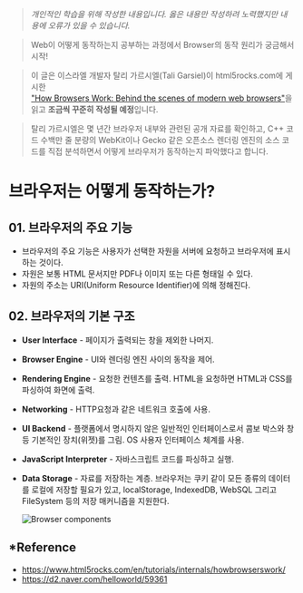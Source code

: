 > *개인적인 학습을 위해 작성한 내용입니다. 옳은 내용만 작성하려 노력했지만 내용에 오류가 있을 수 있습니다.*

>Web이 어떻게 동작하는지 공부하는 과정에서 Browser의 동작 원리가 궁금해서 시작!  

>이 글은 이스라엘 개발자 탈리 가르시엘(Tali Garsiel)이 html5rocks.com에 게시한  
["How Browsers Work: Behind the scenes of modern web browsers"](https://www.html5rocks.com/en/tutorials/internals/howbrowserswork/)을 읽고 **조금씩 꾸준히 작성될 예정**입니다.

>탈리 가르시엘은 몇 년간 브라우저 내부와 관련된 공개 자료를 확인하고, 
C++ 코드 수백만 줄 분량의 WebKit이나 Gecko 같은 오픈소스 렌더링 엔진의 소스 코드를 직접 분석하면서 어떻게 브라우저가 동작하는지 파악했다고 합니다.

# 브라우저는 어떻게 동작하는가?
## 01. 브라우저의 주요 기능
  - 브라우저의 주요 기능은 사용자가 선택한 자원을 서버에 요청하고 브라우저에 표시하는 것이다.
  - 자원은 보통 HTML 문서지만 PDF나 이미지 또는 다른 형태일 수 있다.
  - 자원의 주소는 URI(Uniform Resource Identifier)에 의해 정해진다.

## 02. 브라우저의 기본 구조
  - **User Interface** - 페이지가 출력되는 창을 제외한 나머지.
  - **Browser Engine** - UI와 렌더링 엔진 사이의 동작을 제어.
  - **Rendering Engine** - 요청한 컨텐츠를 출력. HTML을 요청하면 HTML과 CSS를 파싱하여 화면에 출력.
  - **Networking** - HTTP요청과 같은 네트워크 호출에 사용.
  - **UI Backend** - 플랫폼에서 명시하지 않은 일반적인 인터페이스로서 콤보 박스와 창 등 기본적인 장치(위젯)를 그림. OS 사용자 인터페이스 체계를 사용.
  - **JavaScript Interpreter** - 자바스크립트 코드를 파싱하고 실행.
  - **Data Storage** - 자료를 저장하는 계층. 브라우저는 쿠키 같이 모든 종류의 데이터를 로컬에 저장할 필요가 있고, localStorage, IndexedDB, WebSQL 그리고 FileSystem 등의 저장 매커니즘을 지원한다.  
    
    ![Browser components](https://www.html5rocks.com/en/tutorials/internals/howbrowserswork/layers.png)

## *Reference
- https://www.html5rocks.com/en/tutorials/internals/howbrowserswork/
- https://d2.naver.com/helloworld/59361
